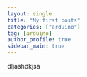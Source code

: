 ```yaml
---
layout: single
title: "My first posts"
categories: ["arduino"]
tag: [arduino]
author_profile: true
sidebar_main: true
---
```

dljashdkjsa